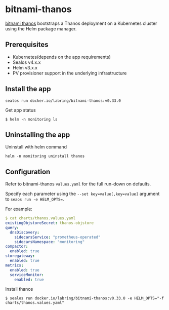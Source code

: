 # bitnami-thanos

[bitnami thanos](https://github.com/bitnami/charts/tree/main/bitnami/thanos) bootstraps a Thanos deployment on a Kubernetes cluster using the Helm package manager.

## Prerequisites

- Kubernetes(depends on the app requirements)
- Sealos v4.x.x
- Helm v3.x.x
- PV provisioner support in the underlying infrastructure

## Install the app

```shell
sealos run docker.io/labring/bitnami-thanos:v0.33.0
```

Get app status

```shell
$ helm -n monitoring ls
```

## Uninstalling the app

Uninstall with helm command

```shell
helm -n monitoring uninstall thanos
```

## Configuration

Refer to bitnami-thanos `values.yaml` for the full run-down on defaults.

Specify each parameter using the `--set key=value[,key=value]` argument to `seaos run -e HELM_OPTS=`. 

For example:

```yaml
$ cat charts/thanos.values.yaml
existingObjstoreSecret: thanos-objstore
query:
  dnsDiscovery:
    sidecarsService: "prometheus-operated"
    sidecarsNamespace: "monitoring"
compactor:
  enabled: true
storegateway:
  enabled: true
metrics:
  enabled: true
  serviceMonitor:
    enabled: true
```

Install thanos

```shell
$ sealos run docker.io/labring/bitnami-thanos:v0.33.0 -e HELM_OPTS="-f charts/thanos.values.yaml"
```
